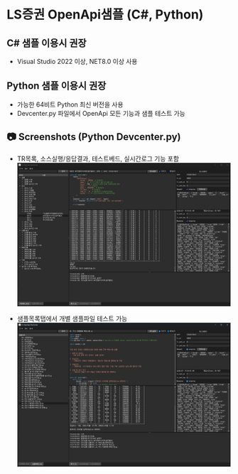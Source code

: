 ﻿# LS증권 OpenApi샘플 (C#, Python)

## C# 샘플 이용시 권장
- Visual Studio 2022 이상, NET8.0 이상 사용

## Python 샘플 이용시 권장
- 가능한 64비트 Python 최신 버전을 사용
- Devcenter.py 파일에서 OpenApi 모든 기능과 샘플 테스트 가능

## 📷 Screenshots (Python Devcenter.py)
* TR목록, 소스실행/응답결과, 테스트베드, 실시간로그 기능 포함
![](./img/run-001.png)

* 샘플목록탭에서 개별 샘플파일 테스트 가능
![](./img/run-002.png)
